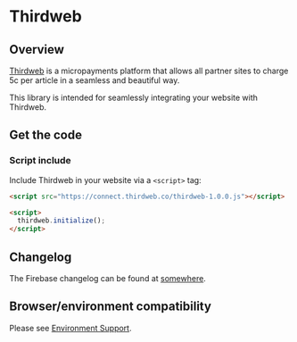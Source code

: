 # Thirdweb

## Overview

[Thirdweb](https://thirdweb.co) is a micropayments platform that allows all partner 
sites to charge 5c per article in a seamless and beautiful way.

This library is intended for seamlessly integrating your website with Thirdweb.

## Get the code

### Script include

Include Thirdweb in your website via a `<script>` tag:

```html
<script src="https://connect.thirdweb.co/thirdweb-1.0.0.js"></script>

<script>
  thirdweb.initialize();
</script>
```

## Changelog

The Firebase changelog can be found at
[somewhere](https://thirdweb.co).

## Browser/environment compatibility
Please see [Environment Support](#).